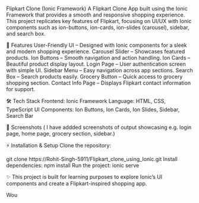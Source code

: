Flipkart Clone (Ionic Framework)
A Flipkart Clone App built using the Ionic Framework that provides a smooth and responsive shopping experience. This project replicates key features of Flipkart, focusing on UI/UX with Ionic components such as ion-buttons, ion-cards, ion-slides (carousel), sidebar, and search box.

🚀 Features
User-Friendly UI – Designed with Ionic components for a sleek and modern shopping experience.
Carousel Slider – Showcases featured products.
Ion Buttons – Smooth navigation and action handling.
Ion Cards – Beautiful product display layout.
Login Page – User authentication screen with simple UI.
Sidebar Menu – Easy navigation across app sections.
Search Box – Search products easily.
Grocery Button – Quick access to grocery shopping section.
Contact Info Page – Displays Flipkart contact information for support.

🛠️ Tech Stack
Frontend: Ionic Framework
Language: HTML, CSS, TypeScript
UI Components: Ion Buttons, Ion Cards, Ion Slides, Sidebar, Search Bar

📸 Screenshots
( I have addded screenshots of output showcasing e.g. login page, home page, grocery section, sidebar.)

⚡ Installation & Setup
Clone the repository:

git clone https://Rohit-Singh-5911/Flipkart_clone_using_Ionic.git
Install dependencies:
npm install
Run the project:
ionic serve




✨ This project is built for learning purposes to explore Ionic’s UI components and create a Flipkart-inspired shopping app.

Wou
